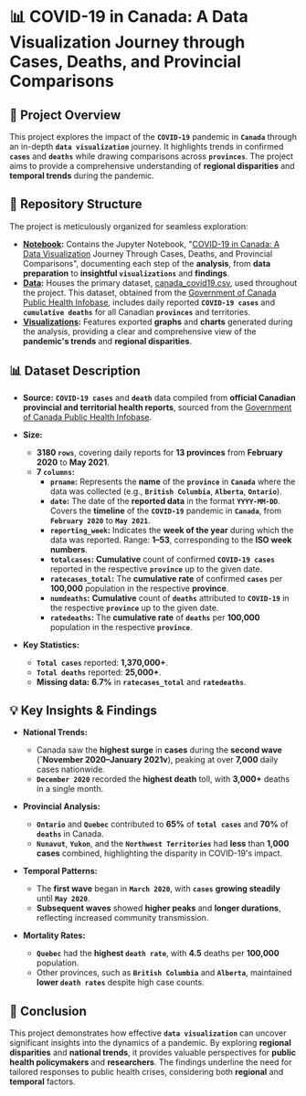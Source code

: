 # 📊 COVID-19 in Canada: A Data Visualization Journey through Cases, Deaths, and Provincial Comparisons

## 📌 Project Overview

This project explores the impact of the **`COVID-19`** pandemic in **`Canada`** through an in-depth **`data visualization`** journey. It highlights trends in confirmed **`cases`** and **`deaths`** while drawing comparisons across **`provinces`**. The project aims to provide a comprehensive understanding of **regional disparities** and **temporal trends** during the pandemic.

## 📂 Repository Structure

The project is meticulously organized for seamless exploration:

+ **[Notebook](https://github.com/Waliid18/Walid-Lahlali-Data-Science-Portfolio/tree/main/Data-Science-Projects/01%20-%20Data-Visualization-Projects/01%20-%20COVID-19%20in%20Canada%20A%20Data%20Visualization%20Journey%20Through%20Cases%20Deaths%20and%20Provincial%20Comparisons/01%20-%20Notebooks):** Contains the Jupyter Notebook, "[COVID-19 in Canada: A Data Visualization](https://github.com/Waliid18/Walid-Lahlali-Data-Science-Portfolio/blob/main/Data-Science-Projects/01%20-%20Data-Visualization-Projects/01%20-%20COVID-19%20in%20Canada%20A%20Data%20Visualization%20Journey%20Through%20Cases%20Deaths%20and%20Provincial%20Comparisons/01%20-%20Notebooks/COVID-19%20in%20Canada%20A%20Data%20Visualization%20Journey%20Through%20Cases%20Deaths%20and%20Provincial%20Comparisons.ipynb) Journey Through Cases, Deaths, and Provincial Comparisons", documenting each step of the **analysis**, from **data preparation** to **insightful `visualizations`** and **findings**.
+ **[Data](https://github.com/Waliid18/Walid-Lahlali-Data-Science-Portfolio/tree/main/Data-Science-Projects/01%20-%20Data-Visualization-Projects/01%20-%20COVID-19%20in%20Canada%20A%20Data%20Visualization%20Journey%20Through%20Cases%20Deaths%20and%20Provincial%20Comparisons/02%20-%20Data):** Houses the primary dataset, [canada_covid19.csv](https://github.com/Waliid18/Walid-Lahlali-Data-Science-Portfolio/blob/main/Data-Science-Projects/01%20-%20Data-Visualization-Projects/01%20-%20COVID-19%20in%20Canada%20A%20Data%20Visualization%20Journey%20Through%20Cases%20Deaths%20and%20Provincial%20Comparisons/02%20-%20Data/canada_covid19.csv), used throughout the project. This dataset, obtained from the [Government of Canada Public Health Infobase](https://open.canada.ca/data/en/dataset/261c32ab-4cfd-4f81-9dea-7b64065690dc), includes daily reported **`COVID-19 cases`** and **`cumulative deaths`** for all Canadian **`provinces`** and territories.
+ **[Visualizations](https://github.com/Waliid18/Walid-Lahlali-Data-Science-Portfolio/tree/main/Data-Science-Projects/01%20-%20Data-Visualization-Projects/01%20-%20COVID-19%20in%20Canada%20A%20Data%20Visualization%20Journey%20Through%20Cases%20Deaths%20and%20Provincial%20Comparisons/03%20-%20Visualizations):** Features exported **graphs** and **charts** generated during the analysis, providing a clear and comprehensive view of the **pandemic's trends** and **regional disparities**.

## 📊 Dataset Description

+ **Source:** **`COVID-19 cases`** and **`death`** data compiled from **official Canadian provincial and territorial health reports**, sourced from the [Government of Canada Public Health Infobase](https://open.canada.ca/data/en/dataset/261c32ab-4cfd-4f81-9dea-7b64065690dc).
  
+ **Size:**
  
  + **3180 `rows`**, covering daily reports for **13 provinces** from **February 2020** to **May 2021**.
  + **7 `columns`:** 
    + **`prname`:** Represents the **name** of the **`province`** in **`Canada`** where the data was collected (e.g., **`British Columbia`**, **`Alberta`**, **`Ontario`**).
    + **`date`:** The date of the **reported data** in the format **`YYYY-MM-DD`**. Covers the **timeline** of the **`COVID-19`** pandemic in **`Canada`**, from **`February 2020`** to **`May 2021`**.
    + **`reporting_week`:** Indicates the **week of the year** during which the data was reported. Range: **1–53**, corresponding to the **ISO week numbers**.
    + **`totalcases`:** **Cumulative** count of confirmed **`COVID-19 cases`** reported in the respective **`province`** up to the given date.
    + **`ratecases_total`:** The **cumulative rate** of confirmed **`cases`** per **100,000** population in the respective **province**.
    + **`numdeaths`:** **Cumulative** count of **`deaths`** attributed to **`COVID-19`** in the respective **`province`** up to the given date.
    + **`ratedeaths`:** The **cumulative rate** of **`deaths`** per **100,000** population in the respective **`province`**.
    
+ **Key Statistics:**
  
  + **`Total cases`** reported: **1,370,000+**.
  + **`Total deaths`** reported: **25,000+**.
  + **Missing data:** **6.7%** in **`ratecases_total`** and **`ratedeaths`**.

## 💡 Key Insights & Findings

+ **National Trends:**

  + Canada saw the **highest surge** in **cases** during the **second wave** (**`November 2020–January 2021v**), peaking at over **7,000** daily cases nationwide.
  + **`December 2020`** recorded the **highest death** toll, with **3,000+** deaths in a single month.
    
+ **Provincial Analysis:**

  + **`Ontario`** and **`Quebec`** contributed to **65%** of **`total cases`** and **70%** of **`deaths`** in Canada.
  + **`Nunavut`**, **`Yukon`**, and the **`Northwest Territories`** had **less** than **1,000 cases** combined, highlighting the disparity in COVID-19's impact.
    
+ **Temporal Patterns:**

  + The **first wave** began in **`March 2020`**, with **`cases`** **growing steadily** until **`May 2020`**.
  + **Subsequent waves** showed **higher peaks** and **longer durations**, reflecting increased community transmission.

+ **Mortality Rates:**

  + **`Quebec`** had the **highest `death rate`**, with **4.5** deaths per **100,000** population.
  + Other provinces, such as **`British Columbia`** and **`Alberta`**, maintained **lower `death rates`** despite high case counts.

## 🔑 Conclusion

This project demonstrates how effective **`data visualization`** can uncover significant insights into the dynamics of a pandemic. By exploring **regional disparities** and **national trends**, it provides valuable perspectives for **public health policymakers** and **researchers**. The findings underline the need for tailored responses to public health crises, considering both **regional** and **temporal** factors.
